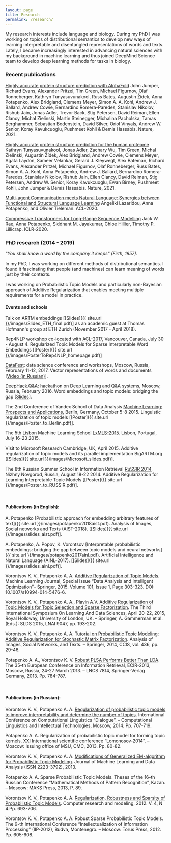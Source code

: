 ```yaml
---
layout: page
title: Research
permalink: /research/
---
```


My research interests include language and biology. During my PhD I was working on topics of distributional semantics to develop new ways of learning interpretable and disentangled representations of words and texts.
Lately, I became increasingly interested in advancing natural sciences with my background in machine learning and thus joined DeepMind Science team to develop deep learning methods for tasks in biology.


### Recent publications

[Highly accurate protein structure prediction with AlphaFold](https://www.nature.com/articles/s41586-021-03819-2) John Jumper, Richard Evans, Alexander Pritzel, Tim Green, Michael Figurnov, Olaf Ronneberger, Kathryn Tunyasuvunakool, Russ Bates, Augustin Žídek, Anna Potapenko, Alex Bridgland, Clemens Meyer, Simon A. A. Kohl, Andrew J. Ballard, Andrew Cowie, Bernardino Romera-Paredes, Stanislav Nikolov, Rishub Jain, Jonas Adler, Trevor Back, Stig Petersen, David Reiman, Ellen Clancy, Michal Zielinski, Martin Steinegger, Michalina Pacholska, Tamas Berghammer, Sebastian Bodenstein, David Silver, Oriol Vinyals, Andrew W. Senior, Koray Kavukcuoglu, Pushmeet Kohli & Demis Hassabis. Nature, 2021.

[Highly accurate protein structure prediction for the human proteome](https://www.nature.com/articles/s41586-021-03828-1) Kathryn Tunyasuvunakool, Jonas Adler, Zachary Wu, Tim Green, Michal Zielinski, Augustin Žídek, Alex Bridgland, Andrew Cowie, Clemens Meyer, Agata Laydon, Sameer Velankar, Gerard J. Kleywegt, Alex Bateman, Richard Evans, Alexander Pritzel, Michael Figurnov, Olaf Ronneberger, Russ Bates, Simon A. A. Kohl, Anna Potapenko, Andrew J. Ballard, Bernardino Romera-Paredes, Stanislav Nikolov, Rishub Jain, Ellen Clancy, David Reiman, Stig Petersen, Andrew W. Senior, Koray Kavukcuoglu, Ewan Birney, Pushmeet Kohli, John Jumper & Demis Hassabis. Nature, 2021.

[Multi-agent Communication meets Natural Language: Synergies between Functional and Structural Language Learning](https://aclanthology.org/2020.acl-main.685/) Angeliki Lazaridou, Anna Potapenko, and Olivier Tieleman. ACL-2020.

[Compressive Transformers for Long-Range Sequence Modelling](https://openreview.net/pdf?id=SylKikSYDH) Jack W. Rae, Anna Potapenko, Siddhant M. Jayakumar, Chloe Hillier, Timothy P. Lillicrap. ICLR-2020.


### PhD research (2014 - 2019)

*"You shall know a word by the company it keeps" (Firth, 1957)*.

In my PhD, I was working on different methods of distributional semantics.
I found it fascinating that people (and machines) can learn meaning of words just by their contexts.

I was working on Probabilistic Topic Models and particularly non-Bayesian approach of Additive Regularization
that enables meeting multiple requirements for a model in practice.

#### Events and schools

Talk on ARTM embeddings [[Slides]({{ site.url }}/images/Slides_ETH_final.pdf)] as an academic guest at Thomas Hofmann's group at ETH Zurich (November 2017 - April 2018).

Rep4NLP workshop co-located with [ACL-2017](http://acl2017.org/), Vancouver, Canada, July 30 - August 4.
Regularized Topic Models for Sparse Interpretable Word Embeddings [[Poster]({{ site.url }}/images/PosterToRep4NLP_homepage.pdf)]

[DataFest](http://datafest.ru/4/): data science conference and workshops, Moscow, Russia, February 11-12, 2017.
Vector representations of words and documents [[Video (in Russian)](https://www.youtube.com/watch?v=KEXWC-ICH_Y)].

[DeepHack.Q&A](http://qa.deephack.me/): hackathon on Deep Learning and Q&A systems, Moscow, Russia, February 2016.
Word embeddings and topic models: bridging the gap [[Slides](https://drive.google.com/file/d/0B0PX5JnpNX8yR2JrbU01b3VCY1U/view)].

The 2nd Conference of Yandex School of Data Analysis [Machine Learning: Prospects and
Applications](https://yandexdataschool.com/conference/2015/about), Berlin, Germany, October 5-8 2015.
Linguistic regularization of topic models [[Poster]({{ site.url }}/images/Poster_to_Berlin.pdf)].

The 5th Lisbon Machine Learning School [LxMLS-2015](http://lxmls.it.pt/2015/). Lisbon, Portugal, July 16-23 2015.

Visit to Microsoft Research Cambridge, UK, April 2015. Additive regularization
of topic models and its parallel implementation BigARTM.org [[Slides]({{ site.url }}/images/Microsoft_slides.pdf)].

The 8th Russian Summer School in Information Retrieval [RuSSIR 2014](http://romip.ru/russir2014/), Nizhny
Novgorod, Russia, August 18-22 2014. Additive Regularization for
Learning Interpretable Topic Models [[Poster]({{ site.url }}/images/Poster_to_RUSSIR.pdf)].

<br />

#### Publications (in English):

A. Potapenko [Probabilistic approach for embedding
              arbitrary features of text]({{ site.url }}/images/potapenko2018aist.pdf).
Analysis of Images, Social networks and Texts (AIST-2018). [[Slides]({{ site.url }}/images/slides_aist.pdf)].

A. Potapenko, A. Popov, K. Vorontsov [Interpretable probabilistic embeddings: bridging the
gap between topic models and neural networks]({{ site.url }}/images/potapenko2017ainl.pdf).
Artificial Intelligence and Natural Language (AINL-2017). [[Slides]({{ site.url }}/images/slides_ainl.pdf)].

Vorontsov K. V., Potapenko A. A. [Additive Regularization of Topic Models](https://link.springer.com/content/pdf/10.1007%2Fs10994-014-5476-6.pdf). Machine Learning Journal, Special Issue “Data Analysis and Intelligent Optimization”– Springer, 2015. Volume 101, Issue 1, Page 303-323. DOI: 10.1007/s10994-014-5476-6.

Vorontsov K. V., Potapenko A. A., Plavin A.V. [Additive Regularization of Topic Models for Topic Selection and Sparse Factorization](http://ai2-s2-pdfs.s3.amazonaws.com/bed6/5ae6f3e2c4949d4531392945eff86e572d8d.pdf). The Third International Symposium On Learning And Data Sciences, April 20-22, 2015, Royal Holloway, University of London, UK. – Springer, A. Gammerman et al. (Eds.): SLDS 2015, LNAI 9047, pp. 193-202.

Vorontsov K. V., Potapenko A. A. [Tutorial on Probabilistic Topic Modeling: Additive Regularization for Stochastic Matrix Factorization](https://pdfs.semanticscholar.org/757c/6b0894db85c69b41f112b6325060020ae358.pdf). Analysis of Images, Social Networks, and Texts. – Springer, 2014, CCIS, vol. 436, pp. 29-46.

Potapenko A. A., Vorontsov K. V.  [Robust PLSA Performs Better Than LDA](https://www.researchgate.net/profile/Konstantin_Vorontsov/publication/262314923_Robust_PLSA_performs_better_than_LDA/links/54e9f3480cf25ba91c814c64.pdf). The 35-th European Conference on Information Retrieval, ECIR-2013, Moscow, Russia, 24-27 March 2013. – LNCS 7814, Springer-Verlag Germany, 2013. Pp. 784-787.

<br />

#### Publications (in Russian):

Vorontsov K. V., Potapenko A. A. [Regularization of probabilistic topic models to improve interpretability and determine the number of topics](http://www.dialog-21.ru/digests/dialog2014/materials/pdf/VorontsovKVPotapenkoAA.pdf). International Conference on Computational Linguistics “Dialogue”. – Computational Linguistics and Intellectual Technologies, Moscow, 2014. Pp. 707-719.

Potapenko A. A. Regularization of probabilistic topic model for forming topic kernels. XXI International scientific conference “Lomonosov-2014”. – Moscow: Issuing office of MSU, CMC, 2013. Pp. 80-82.

Vorontsov K. V., Potapenko A. A. [Modifications of Generalized EM-algorithm for Probabilistic Topic Modeling](https://www.hse.ru/pubs/share/direct/document/143780498). Journal of Machine Learning and Data Analysis (ISSN 2223-3792), 2013.

Potapenko A. A. Sparse Probabilistic Topic Models. Theses of the 16-th Russian Conference “Mathematical Methods of Pattern Recognition”, Kazan. – Moscow: MAKS Press, 2013, P. 89.

Vorontsov K. V., Potapenko A. A. [Regularization, Robustness and Sparsity of Probabilistic Topic Models](http://crm-en.ics.org.ru/uploads/crmissues/crm_2012_4/12403.pdf). Computer research and modeling, 2012. V. 4, N 4.Pp. 693-706.

Vorontsov K. V., Potapenko A. A. Robust Sparse Probabilistic Topic Models. The 9-th International Conference “Intellectualization of Information Processing” (IIP-2012), Budva, Montenegro. – Moscow: Torus Press, 2012. Pp. 605-608.
